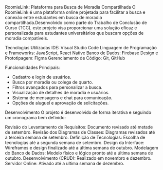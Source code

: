 RoomieLink: Plataforma para Busca de Moradia Compartilhada
O RoomieLink é uma plataforma online projetada para facilitar a busca e conexão entre estudantes em busca de moradia compartilhada.Desenvolvido como parte do Trabalho de Conclusão de Curso (TCC), este projeto visa proporcionar uma solução eficaz e personalizada para estudantes universitários que buscam opções de moradia compatíveis.

Tecnologias Utilizadas
IDE: Visual Studio Code
Linguagem de Programação e Frameworks: JavaScript, React Native
Banco de Dados: Firebase
Design e Prototipagem: Figma
Gerenciamento de Código: Git, GitHub

Funcionalidades Principais:
* Cadastro e login de usuários.
* Busca por moradia ou colega de quarto.
* Filtros avançados para personalizar a busca.
* Visualização de detalhes de moradia e usuários.
* Sistema de mensagens e chat para comunicação.
* Opções de aluguel e aprovação de solicitações.

Desenvolvimento
O projeto é desenvolvido de forma iterativa e seguindo um cronograma bem definido:

Revisão do Levantamento de Requisitos: Documento revisado até metade de setembro.
Revisão dos Diagramas de Classes: Diagramas revisados até a terceira semana de setembro.
Definição de Tecnologias: Escolha de tecnologias até a segunda semana de setembro.
Design da Interface: Wireframes e design finalizado até a última semana de outubro.
Modelagem do Banco de Dados: Modelo físico e lógico pronto até a última semana de outubro.
Desenvolvimento (CRUD): Realizado em novembro e dezembro.
Servidor Online: Ativado até a ultima semana de dezembro.
